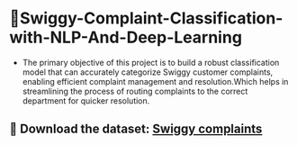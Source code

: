 # 🍟Swiggy-Complaint-Classification-with-NLP-And-Deep-Learning
- The primary objective of this project is to build a robust classification model that can accurately categorize Swiggy customer complaints, enabling efficient complaint management and resolution.Which helps in streamlining the process of routing complaints to the correct department for quicker resolution.
## 📑 Download the dataset: [Swiggy complaints](dataset/swiggy_complaint_dataset.csv)
